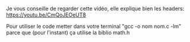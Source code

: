 Je vous conseille de regarder cette vidéo, elle explique bien les headers: https://youtu.be/CmQoJEOeUT8

Pour utiliser le code metter dans votre terminal "gcc -o nom nom.c -lm" parce que (pour l'instant) ça utilise la biblio math.h
